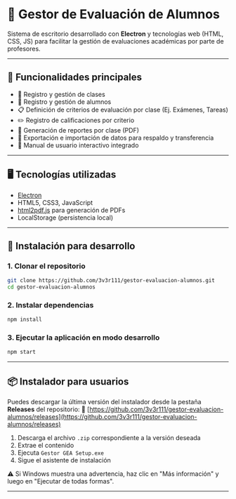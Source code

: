 # 📘 Gestor de Evaluación de Alumnos

Sistema de escritorio desarrollado con **Electron** y tecnologías web (HTML, CSS, JS) para facilitar la gestión de evaluaciones académicas por parte de profesores.

---

## 🧩 Funcionalidades principales

- 🏫 Registro y gestión de clases
- 👥 Registro y gestión de alumnos
- 📋 Definición de criterios de evaluación por clase (Ej. Exámenes, Tareas)
- ✏️ Registro de calificaciones por criterio
- 📄 Generación de reportes por clase (PDF)
- 💾 Exportación e importación de datos para respaldo y transferencia
- 📘 Manual de usuario interactivo integrado

---

## 🖥️ Tecnologías utilizadas

- [Electron](https://www.electronjs.org/)
- HTML5, CSS3, JavaScript
- [html2pdf.js](https://github.com/eKoopmans/html2pdf) para generación de PDFs
- LocalStorage (persistencia local)

---

## 🚀 Instalación para desarrollo

### 1. Clonar el repositorio

```bash
git clone https://github.com/3v3r111/gestor-evaluacion-alumnos.git
cd gestor-evaluacion-alumnos
```

### 2. Instalar dependencias

```bash
npm install
```

### 3. Ejecutar la aplicación en modo desarrollo

```bash
npm start
```

---

## 📦 Instalador para usuarios

Puedes descargar la última versión del instalador desde la pestaña **Releases** del repositorio:
🔗 [https://github.com/3v3r111/gestor-evaluacion-alumnos/releases](https://github.com/3v3r111/gestor-evaluacion-alumnos/releases)

1. Descarga el archivo `.zip` correspondiente a la versión deseada
2. Extrae el contenido
3. Ejecuta `Gestor GEA Setup.exe`
4. Sigue el asistente de instalación

⚠️ Si Windows muestra una advertencia, haz clic en "Más información" y luego en "Ejecutar de todas formas".

---